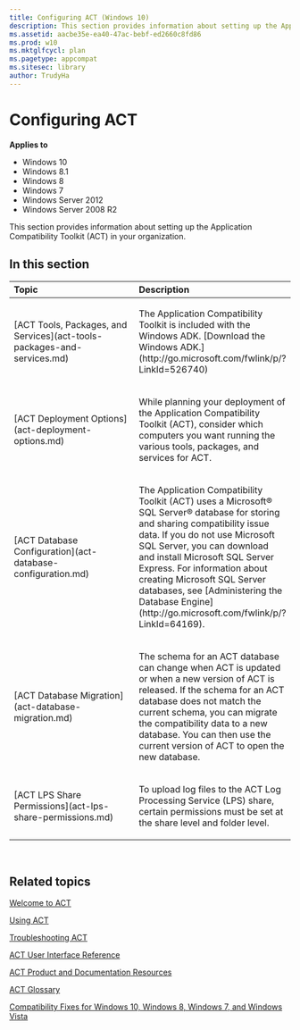 ```yaml
---
title: Configuring ACT (Windows 10)
description: This section provides information about setting up the Application Compatibility Toolkit (ACT) in your organization.
ms.assetid: aacbe35e-ea40-47ac-bebf-ed2660c8fd86
ms.prod: w10
ms.mktglfcycl: plan
ms.pagetype: appcompat
ms.sitesec: library
author: TrudyHa
---
```


# Configuring ACT


**Applies to**

-   Windows 10
-   Windows 8.1
-   Windows 8
-   Windows 7
-   Windows Server 2012
-   Windows Server 2008 R2

This section provides information about setting up the Application Compatibility Toolkit (ACT) in your organization.

## In this section


<table>
<colgroup>
<col width="50%" />
<col width="50%" />
</colgroup>
<thead>
<tr class="header">
<th align="left">Topic</th>
<th align="left">Description</th>
</tr>
</thead>
<tbody>
<tr class="odd">
<td align="left"><p>[ACT Tools, Packages, and Services](act-tools-packages-and-services.md)</p></td>
<td align="left"><p>The Application Compatibility Toolkit is included with the Windows ADK. [Download the Windows ADK.](http://go.microsoft.com/fwlink/p/?LinkId=526740)</p></td>
</tr>
<tr class="even">
<td align="left"><p>[ACT Deployment Options](act-deployment-options.md)</p></td>
<td align="left"><p>While planning your deployment of the Application Compatibility Toolkit (ACT), consider which computers you want running the various tools, packages, and services for ACT.</p></td>
</tr>
<tr class="odd">
<td align="left"><p>[ACT Database Configuration](act-database-configuration.md)</p></td>
<td align="left"><p>The Application Compatibility Toolkit (ACT) uses a Microsoft® SQL Server® database for storing and sharing compatibility issue data. If you do not use Microsoft SQL Server, you can download and install Microsoft SQL Server Express. For information about creating Microsoft SQL Server databases, see [Administering the Database Engine](http://go.microsoft.com/fwlink/p/?LinkId=64169).</p></td>
</tr>
<tr class="even">
<td align="left"><p>[ACT Database Migration](act-database-migration.md)</p></td>
<td align="left"><p>The schema for an ACT database can change when ACT is updated or when a new version of ACT is released. If the schema for an ACT database does not match the current schema, you can migrate the compatibility data to a new database. You can then use the current version of ACT to open the new database.</p></td>
</tr>
<tr class="odd">
<td align="left"><p>[ACT LPS Share Permissions](act-lps-share-permissions.md)</p></td>
<td align="left"><p>To upload log files to the ACT Log Processing Service (LPS) share, certain permissions must be set at the share level and folder level.</p></td>
</tr>
</tbody>
</table>

 

## Related topics


[Welcome to ACT](welcome-to-act.md)

[Using ACT](using-act.md)

[Troubleshooting ACT](troubleshooting-act.md)

[ACT User Interface Reference](act-user-interface-reference.md)

[ACT Product and Documentation Resources](act-product-and-documentation-resources.md)

[ACT Glossary](act-glossary.md)

[Compatibility Fixes for Windows 10, Windows 8, Windows 7, and Windows Vista](compatibility-fixes-for-windows-8-windows-7-and-windows-vista.md)

 

 





